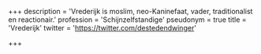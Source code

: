 +++
description = 'Vrederijk is moslim, neo-Kaninefaat, vader, traditionalist en reactionair.'
profession = 'Schijnzelfstandige'
pseudonym = true
title = 'Vrederijk'
twitter = 'https://twitter.com/destedendwinger'

+++
